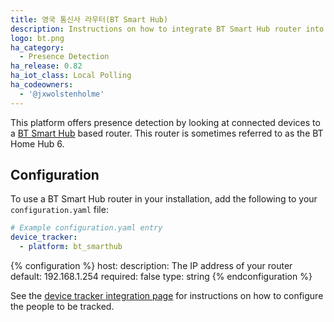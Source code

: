 ```yaml
---
title: 영국 통신사 라우터(BT Smart Hub)
description: Instructions on how to integrate BT Smart Hub router into Home Assistant.
logo: bt.png
ha_category:
  - Presence Detection
ha_release: 0.82
ha_iot_class: Local Polling
ha_codeowners:
  - '@jxwolstenholme'
---
```


This platform offers presence detection by looking at connected devices to a [BT Smart Hub](https://en.wikipedia.org/wiki/BT_Smart_Hub) based router.
This router is sometimes referred to as the BT Home Hub 6.

## Configuration

To use a BT Smart Hub router in your installation, add the following to your `configuration.yaml` file:

```yaml
# Example configuration.yaml entry
device_tracker:
  - platform: bt_smarthub
```

{% configuration %}
host:
  description: The IP address of your router
  default: 192.168.1.254
  required: false
  type: string
{% endconfiguration %}

See the [device tracker integration page](/integrations/device_tracker/) for instructions on how to configure the people to be tracked.

